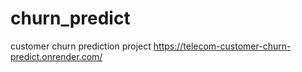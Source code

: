 # churn_predict
customer churn prediction project
https://telecom-customer-churn-predict.onrender.com/ 
